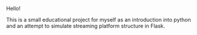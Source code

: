 Hello!

This is a small educational project for myself as an introduction into python and an attempt to simulate streaming platform structure in Flask.